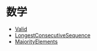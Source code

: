 
# **数学**

* [Valid](./FirstMissingPositive.md) 
* [LongestConsecutiveSequence](./LongestConsecutiveSequence.md)
* [MajorityElements](./MajorityElements.md) 